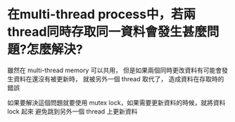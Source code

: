 # 在multi-thread process中，若兩thread同時存取同一資料會發生甚麼問題?怎麼解決?
雖然在 multi-thread memory 可以共用，
但是如果兩個同時更改資料有可能會發生資料在還沒有被更新時，
就被另外一個 thread 取代了，
造成資料在存取時的錯誤


如果要解決這個問題就要使用 mutex lock，如果需要更新資料的時候，就將資料 lock 起來 避免跳到另外一個 thread 上更新資料